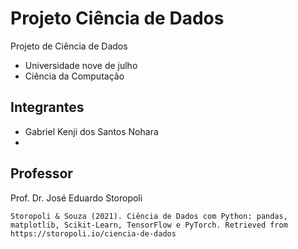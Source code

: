 # Projeto Ciência de Dados
Projeto de Ciência de Dados

* Universidade nove de julho
* Ciência da Computação

## Integrantes
 

* Gabriel Kenji dos Santos Nohara 
* 

## Professor

Prof. Dr. José Eduardo Storopoli

```
Storopoli & Souza (2021). Ciência de Dados com Python: pandas, matplotlib, Scikit-Learn, TensorFlow e PyTorch. Retrieved from https://storopoli.io/ciencia-de-dados
```
